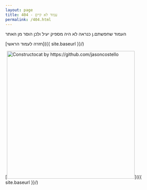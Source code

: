 ```yaml
---
layout: page
title: 404 - עמוד לא קיים
permalink: /404.html
---
```


 העמוד שחפשתם.ן כנראה לא היה מספיק יעיל ולכן הוסר מן האתר 
 
[חזרה לעמוד הראשי]({{ site.baseurl }}/)

[<img src="{{ site.baseurl }}/images/404.jpg" alt="Constructocat by https://github.com/jasoncostello" style="width: 400px;"/>]({{ site.baseurl }}/)
